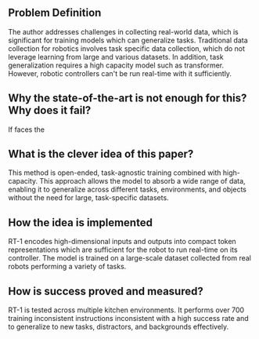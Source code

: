 ## Problem Definition
The author addresses challenges in collecting real-world data, which is significant for training models which can generalize tasks. Traditional data collection for robotics involves task specific data collection, which do not leverage learning from large and various datasets. In addition, task generalization requires a high capacity model such as transformer. However, robotic controllers can't be run real-time with it sufficiently.

## Why the state-of-the-art is not enough for this? Why does it fail?
If faces the 

## What is the clever idea of this paper?
This method is open-ended, task-agnostic training combined with high-capacity. This approach allows the model to absorb a wide range of data, enabling it to generalize across different tasks, environments, and objects without the need for large, task-specific datasets.
## How the idea is implemented
RT-1 encodes high-dimensional inputs and outputs into compact token representations which are sufficient for the robot to run real-time on its controller. The model is trained on a large-scale dataset collected from real robots performing a variety of tasks. 
##  How is success proved and measured?
RT-1 is tested across multiple kitchen environments. It performs over 700 training inconsistent instructions inconsistent with a high success rate and to generalize to new tasks, distractors, and backgrounds effectively.